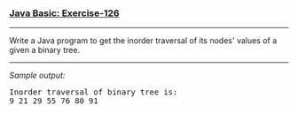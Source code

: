 ### [Java Basic: Exercise-126](https://www.w3resource.com/java-exercises/basic/java-basic-exercise-126.php)

***
<p>Write a Java program to get the inorder traversal of its nodes' values of a given a binary tree.<br>

***
_Sample output:_
<pre class="output">Inorder traversal of binary tree is: 
9 21 29 55 76 80 91
</pre>